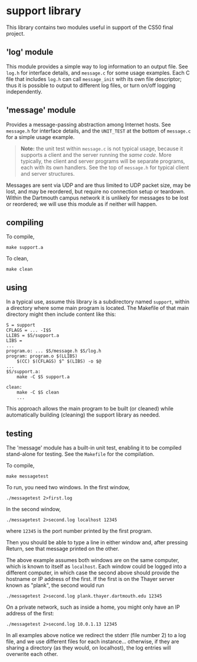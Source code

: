# support library

This library contains two modules useful in support of the CS50 final project.

## 'log' module

This module provides a simple way to log information to an output file.
See `log.h` for interface details, and `message.c` for some usage examples.
Each C file that includes `log.h` can call `message_init` with its own file descriptor; thus it is possible to output to different log files, or turn on/off logging independently.

## 'message' module

Provides a message-passing abstraction among Internet hosts.
See `message.h` for interface details, and the `UNIT_TEST` at the bottom of `message.c` for a simple usage example.

> **Note:** the unit test within `message.c` is not typical usage, because it supports a client and the server running the *same code*.
> More typically, the client and server programs will be separate programs, each with its own handlers.
> See the top of `message.h` for typical client and server structures.

Messages are sent via UDP and are thus limited to UDP packet size, may be lost, and may be reordered, but require no connection setup or teardown.
Within the Dartmouth campus network it is unlikely for messages to be lost or reordered; we will use this module as if neither will happen.

## compiling

To compile,

	make support.a

To clean,

	make clean

## using

In a typical use, assume this library is a subdirectory named `support`, within a directory where some main program is located.
The Makefile of that main directory might then include content like this:

```make
S = support
CFLAGS = ... -I$S
LLIBS = $S/support.a
LIBS =
...
program.o: ... $S/message.h $S/log.h
program: program.o $(LLIBS)
	$(CC) $(CFLAGS) $^ $(LIBS) -o $@
...
$S/support.a:
	make -C $S support.a

clean:
	make -C $S clean
	...
```

This approach allows the main program to be built (or cleaned) while automatically building (cleaning) the support library as needed.

## testing

The 'message' module has a built-in unit test, enabling it to be compiled stand-alone for testing.
See the `Makefile` for the compilation.

To compile,

	make messagetest

To run, you need two windows.
In the first window,

	./messagetest 2>first.log

In the second window,

	./messagetest 2>second.log localhost 12345

where `12345` is the port number printed by the first program.

Then you should be able to type a line in either window and, after pressing Return, see that message printed on the other.

The above example assumes both windows are on the same computer, which is known to itself as `localhost`.
Each window could be logged into a different computer, in which case the second above should provide the hostname or IP address of the first.
If the first is on the Thayer server known as "plank", the second would run

	./messagetest 2>second.log plank.thayer.dartmouth.edu 12345

On a private network, such as inside a home, you might only have an IP address of the first:

	./messagetest 2>second.log 10.0.1.13 12345

In all examples above notice we redirect the stderr (file number 2) to a log file, and we use different files for each instance... otherwise, if they are sharing a directory (as they would, on localhost), the log entries will overwrite each other.
